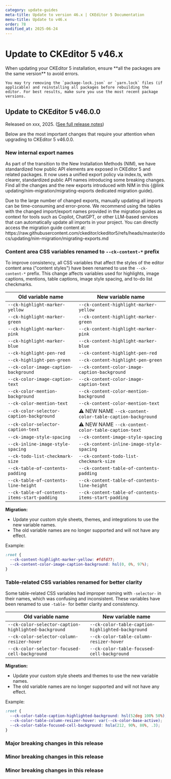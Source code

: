 ```yaml
---
category: update-guides
meta-title: Update to version 46.x | CKEditor 5 Documentation
menu-title: Update to v46.x
order: 78
modified_at: 2025-06-24
---
```


# Update to CKEditor&nbsp;5 v46.x

<info-box>
	When updating your CKEditor&nbsp;5 installation, ensure **all the packages are the same version** to avoid errors.

	You may try removing the `package-lock.json` or `yarn.lock` files (if applicable) and reinstalling all packages before rebuilding the editor. For best results, make sure you use the most recent package versions.
</info-box>

## Update to CKEditor&nbsp;5 v46.0.0

Released on xxx, 2025. ([See full release notes](https://github.com/ckeditor/ckeditor5/releases/tag/v46.0.0))

Below are the most important changes that require your attention when upgrading to CKEditor&nbsp;5 v46.0.0.

### New internal export names

As part of the transition to the New Installation Methods (NIM), we have standardized how public API elements are exposed in CKEditor&nbsp;5 and related packages. It now uses a unified export policy via index.ts, with clearer, standardized public API names introducing some breaking changes. Find all the changes and the new exports introduced with NIM in this {@link updating/nim-migration/migrating-exports dedicated migration guide}.

<info-box info>
Due to the large number of changed exports, manually updating all imports can be time-consuming and error-prone. We recommend using the tables with the changed import/export names provided in the migration guides as context for tools such as Copilot, ChatGPT, or other LLM-based services that can automatically update all imports in your project.
You can directly access the migration guide content at: https://raw.githubusercontent.com/ckeditor/ckeditor5/refs/heads/master/docs/updating/nim-migration/migrating-exports.md
</info-box>

### Content area CSS variables renamed to `--ck-content-*` prefix

To improve consistency, all CSS variables that affect the styles of the editor content area ("content styles") have been renamed to use the `--ck-content-*` prefix. This change affects variables used for highlights, image captions, mentions, table captions, image style spacing, and to-do list checkmarks.

| Old variable name                           | New variable name                                 |
|---------------------------------------------|---------------------------------------------------|
| `--ck-highlight-marker-yellow`                | `--ck-content-highlight-marker-yellow`               |
| `--ck-highlight-marker-green`                 | `--ck-content-highlight-marker-green`                |
| `--ck-highlight-marker-pink`                  | `--ck-content-highlight-marker-pink`                 |
| `--ck-highlight-marker-blue`                  | `--ck-content-highlight-marker-blue`                 |
| `--ck-highlight-pen-red`                      | `--ck-content-highlight-pen-red`                    |
| `--ck-highlight-pen-green`                    | `--ck-content-highlight-pen-green`                  |
| `--ck-color-image-caption-background`         | `--ck-content-color-image-caption-background`        |
| `--ck-color-image-caption-text`               | `--ck-content-color-image-caption-text`              |
| `--ck-color-mention-background`               | `--ck-content-color-mention-background`              |
| `--ck-color-mention-text`                     | `--ck-content-color-mention-text`                    |
| `--ck-color-selector-caption-background`      | ⚠️ NEW NAME `--ck-content-color-table-caption-background`     |
| `--ck-color-selector-caption-text`            | ⚠️ NEW NAME `--ck-content-color-table-caption-text`           |
| `--ck-image-style-spacing`                    | `--ck-content-image-style-spacing`                   |
| `--ck-inline-image-style-spacing`             | `--ck-content-inline-image-style-spacing`            |
| `--ck-todo-list-checkmark-size`               | `--ck-content-todo-list-checkmark-size`              |
| `--ck-table-of-contents-padding`               | `--ck-content-table-of-contents-padding`              |
| `--ck-table-of-contents-line-height`           | `--ck-content-table-of-contents-line-height`           |
| `--ck-table-of-contents-items-start-padding`    | `--ck-content-table-of-contents-items-start-padding`    |

**Migration:**
* Update your custom style sheets, themes, and integrations to use the new variable names.
* The old variable names are no longer supported and will not have any effect.

Example:

```css
:root {
  --ck-content-highlight-marker-yellow: #fdfd77;
  --ck-content-color-image-caption-background: hsl(0, 0%, 97%);
}
```

### Table-related CSS variables renamed for better clarity

Some table-related CSS variables had improper naming with `-selector-` in their names, which was confusing and inconsistent. These variables have been renamed to use `-table-` for better clarity and consistency.

| Old variable name                           | New variable name                                 |
|---------------------------------------------|---------------------------------------------------|
| `--ck-color-selector-caption-highlighted-background` | `--ck-color-table-caption-highlighted-background` |
| `--ck-color-selector-column-resizer-hover`  | `--ck-color-table-column-resizer-hover`           |
| `--ck-color-selector-focused-cell-background` | `--ck-color-table-focused-cell-background`       |

**Migration:**
* Update your custom style sheets and themes to use the new variable names.
* The old variable names are no longer supported and will not have any effect.

Example:

```css
:root {
  --ck-color-table-caption-highlighted-background: hsl(52deg 100% 50%);
  --ck-color-table-column-resizer-hover: var(--ck-color-base-active);
  --ck-color-table-focused-cell-background: hsla(212, 90%, 80%, .3);
}
```

### Major breaking changes in this release

### Minor breaking changes in this release
### Minor breaking changes in this release
